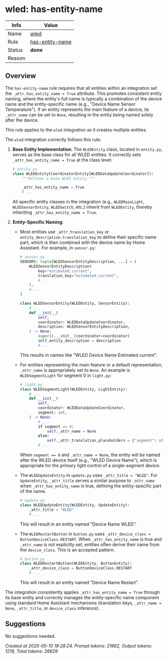 # wled: has-entity-name

| Info   | Value                                                                    |
|--------|--------------------------------------------------------------------------|
| Name   | [wled](https://www.home-assistant.io/integrations/wled/) |
| Rule   | [has-entity-name](https://developers.home-assistant.io/docs/core/integration-quality-scale/rules/has-entity-name)                                                     |
| Status | **done**                                       |
| Reason |                                                                          |

## Overview

The `has-entity-name` rule requires that all entities within an integration set the `_attr_has_entity_name = True` attribute. This promotes consistent entity naming, where the entity's full name is typically a combination of the device name and the entity-specific name (e.g., "Device Name Sensor Temperature"). If an entity represents the main feature of a device, its `_attr_name` can be set to `None`, resulting in the entity being named solely after the device.

This rule applies to the `wled` integration as it creates multiple entities.

The `wled` integration correctly follows this rule:

1.  **Base Entity Implementation**: The `WLEDEntity` class, located in `entity.py`, serves as the base class for all WLED entities. It correctly sets `_attr_has_entity_name = True` at the class level:
    ```python
    # entity.py
    class WLEDEntity(CoordinatorEntity[WLEDDataUpdateCoordinator]):
        """Defines a base WLED entity."""

        _attr_has_entity_name = True
        # ...
    ```
    All specific entity classes in the integration (e.g., `WLEDMainLight`, `WLEDSensorEntity`, `WLEDSwitch`, etc.) inherit from `WLEDEntity`, thereby inheriting `_attr_has_entity_name = True`.

2.  **Entity-Specific Naming**:
    *   Most entities use `_attr_translation_key` or `entity_description.translation_key` to define their specific name part, which is then combined with the device name by Home Assistant. For example, in `sensor.py`:
        ```python
        # sensor.py
        SENSORS: tuple[WLEDSensorEntityDescription, ...] = (
            WLEDSensorEntityDescription(
                key="estimated_current",
                translation_key="estimated_current",
                # ...
            ),
            # ...
        )

        class WLEDSensorEntity(WLEDEntity, SensorEntity):
            # ...
            def __init__(
                self,
                coordinator: WLEDDataUpdateCoordinator,
                description: WLEDSensorEntityDescription,
            ) -> None:
                super().__init__(coordinator=coordinator)
                self.entity_description = description
                # ...
        ```
        This results in names like "WLED Device Name Estimated current".

    *   For entities representing the main feature or a default representation, `_attr_name` is appropriately set to `None`. An example is `WLEDSegmentLight` for segment 0 in `light.py`:
        ```python
        # light.py
        class WLEDSegmentLight(WLEDEntity, LightEntity):
            # ...
            def __init__(
                self,
                coordinator: WLEDDataUpdateCoordinator,
                segment: int,
            ) -> None:
                # ...
                if segment == 0:
                    self._attr_name = None
                else:
                    self._attr_translation_placeholders = {"segment": str(segment)}
                # ...
        ```
        When `segment == 0` and `_attr_name = None`, the entity will be named after the WLED device itself (e.g., "WLED Device Name"), which is appropriate for the primary light control of a single-segment device.

    *   The `WLEDUpdateEntity` in `update.py` uses `_attr_title = "WLED"`. For `UpdateEntity`, `_attr_title` serves a similar purpose to `_attr_name` when `_attr_has_entity_name` is true, defining the entity-specific part of the name.
        ```python
        # update.py
        class WLEDUpdateEntity(WLEDEntity, UpdateEntity):
            _attr_title = "WLED"
            # ...
        ```
        This will result in an entity named "Device Name WLED".

    *   The `WLEDRestartButton` in `button.py` uses `_attr_device_class = ButtonDeviceClass.RESTART`. When `_attr_has_entity_name` is true and `_attr_name` is not explicitly set, entities often derive their name from the `device_class`. This is an accepted pattern.
        ```python
        # button.py
        class WLEDRestartButton(WLEDEntity, ButtonEntity):
            _attr_device_class = ButtonDeviceClass.RESTART
            # ...
        ```
        This will result in an entity named "Device Name Restart".

The integration consistently applies `_attr_has_entity_name = True` through its base entity and correctly manages the entity-specific name component using standard Home Assistant mechanisms (translation keys, `_attr_name = None`, `_attr_title`, or `device_class` inference).

## Suggestions

No suggestions needed.

_Created at 2025-05-10 19:28:24. Prompt tokens: 21662, Output tokens: 1219, Total tokens: 26629_
